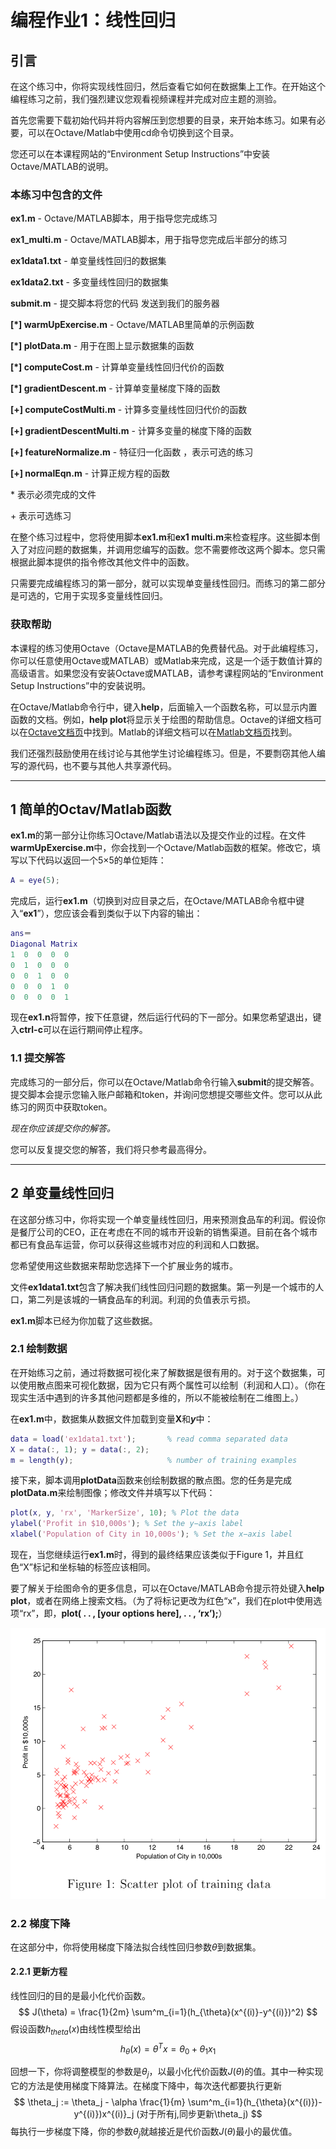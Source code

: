 # 编程作业1：线性回归

## 引言

在这个练习中，你将实现线性回归，然后查看它如何在数据集上工作。在开始这个编程练习之前，我们强烈建议您观看视频课程并完成对应主题的测验。

首先您需要下载初始代码并将内容解压到您想要的目录，来开始本练习。如果有必要，可以在Octave/Matlab中使用cd命令切换到这个目录。

您还可以在本课程网站的“Environment Setup Instructions”中安装Octave/MATLAB的说明。

### 本练习中包含的文件

**ex1.m** - Octave/MATLAB脚本，用于指导您完成练习

**ex1_multi.m** - Octave/MATLAB脚本，用于指导您完成后半部分的练习

**ex1data1.txt** - 单变量线性回归的数据集

**ex1data2.txt** - 多变量线性回归的数据集

**submit.m** - 提交脚本将您的代码 发送到我们的服务器

**[\*] warmUpExercise.m** - Octave/MATLAB里简单的示例函数

**[\*] plotData.m** - 用于在图上显示数据集的函数

**[\*] computeCost.m** - 计算单变量线性回归代价的函数

**[\*] gradientDescent.m** - 计算单变量梯度下降的函数

**[\+] computeCostMulti.m** - 计算多变量线性回归代价的函数

**[\+] gradientDescentMulti.m** - 计算多变量的梯度下降的函数

**[\+] featureNormalize.m** - 特征归一化函数 ，表示可选的练习

**[\+] normalEqn.m** - 计算正规方程的函数

\* 表示必须完成的文件

\+ 表示可选练习



在整个练习过程中，您将使用脚本**ex1.m**和**ex1 multi.m**来检查程序。这些脚本倒入了对应问题的数据集，并调用您编写的函数。您不需要修改这两个脚本。您只需根据此脚本提供的指令修改其他文件中的函数。

只需要完成编程练习的第一部分，就可以实现单变量线性回归。而练习的第二部分是可选的，它用于实现多变量线性回归。

### 获取帮助

本课程的练习使用Octave（Octave是MATLAB的免费替代品。对于此编程练习，你可以任意使用Octave或MATLAB）或Matlab来完成，这是一个适于数值计算的高级语言。如果您没有安装Octave或MATLAB，请参考课程网站的“Environment Setup Instructions”中的安装说明。

在Octave/Matlab命令行中，键入**help**，后面输入一个函数名称，可以显示内置函数的文档。例如，**help plot**将显示关于绘图的帮助信息。Octave的详细文档可以在[Octave文档页](http://www.gnu.org/software/octave/doc/interpreter/)中找到。Matlab的详细文档可以在[Matlab文档页](http://www.mathworks.com/help/matlab/?refresh=true)找到。

我们还强烈鼓励使用在线讨论与其他学生讨论编程练习。但是，不要剽窃其他人编写的源代码，也不要与其他人共享源代码。

---

## 1 简单的Octav/Matlab函数

**ex1.m**的第一部分让你练习Octave/Matlab语法以及提交作业的过程。在文件**warmUpExercise.m**中，你会找到一个Octave/Matlab函数的框架。修改它，填写以下代码以返回一个5×5的单位矩阵：

```matlab
A = eye(5);
```

完成后，运行**ex1.m**（切换到对应目录之后，在Octave/MATLAB命令框中键入“**ex1**”），您应该会看到类似于以下内容的输出：

```matlab
ans＝
Diagonal Matrix
1  0  0  0  0
0  1  0  0  0
0  0  1  0  0
0  0  0  1  0
0  0  0  0  1
```

现在**ex1.n**将暂停，按下任意键，然后运行代码的下一部分。如果您希望退出，键入**ctrl-c**可以在运行期间停止程序。

### 1.1 提交解答

完成练习的一部分后，你可以在Octave/Matlab命令行输入**submit**的提交解答。提交脚本会提示您输入账户邮箱和token，并询问您想提交哪些文件。您可以从此练习的网页中获取token。

*现在你应该提交你的解答。*

您可以反复提交您的解答，我们将只参考最高得分。

---

## 2 单变量线性回归
在这部分练习中，你将实现一个单变量线性回归，用来预测食品车的利润。假设你是餐厅公司的CEO，正在考虑在不同的城市开设新的销售渠道。目前在各个城市都已有食品车运营，你可以获得这些城市对应的利润和人口数据。

您希望使用这些数据来帮助您选择下一个扩展业务的城市。

文件**ex1data1.txt**包含了解决我们线性回归问题的数据集。第一列是一个城市的人口，第二列是该城的一辆食品车的利润。利润的负值表示亏损。

**ex1.m**脚本已经为你加载了这些数据。

### 2.1 绘制数据
在开始练习之前，通过将数据可视化来了解数据是很有用的。对于这个数据集，可以使用散点图来可视化数据，因为它只有两个属性可以绘制（利润和人口）。（你在现实生活中遇到的许多其他问题都是多维的，所以不能被绘制在二维图上。）

在**ex1.m**中，数据集从数据文件加载到变量**X**和***y***中：

```matlab
data = load('ex1data1.txt');       % read comma separated data
X = data(:, 1); y = data(:, 2);
m = length(y);                     % number of training examples
```

接下来，脚本调用**plotData**函数来创绘制数据的散点图。您的任务是完成**plotData.m**来绘制图像；修改文件并填写以下代码：

```matlab
plot(x, y, 'rx', 'MarkerSize', 10); % Plot the data
ylabel('Profit in $10,000s'); % Set the y−axis label
xlabel('Population of City in 10,000s'); % Set the x−axis label
```

现在，当您继续运行**ex1.m**时，得到的最终结果应该类似于Figure 1，并且红色“X”标记和坐标轴的标签应该相同。

要了解关于绘图命令的更多信息，可以在Octave/MATLAB命令提示符处键入**help plot**，或者在网络上搜索文档。（为了将标记更改为红色“x”，我们在plot中使用选项“rx”，即，**plot( . . , [your options here], . . , ‘rx’);**）

![](image/figure1.png)

### 2.2 梯度下降
在这部分中，你将使用梯度下降法拟合线性回归参数$\theta$到数据集。
#### 2.2.1 更新方程
线性回归的目的是最小化代价函数。
$$
J(\theta) = \frac{1}{2m} \sum^m_{i=1}(h_{\theta}(x^{(i)}-y^{(i)})^2)
$$
假设函数$h_{theta}(x)$由线性模型给出
$$
h_{\theta}(x) = \theta^T x = \theta_0 + \theta_1 x_1
$$


回想一下，你将调整模型的参数是$\theta_j$，以最小化代价函数$J(\theta)$的值。其中一种实现它的方法是使用梯度下降算法。在梯度下降中，每次迭代都要执行更新
$$
\theta_j := \theta_j - \alpha \frac{1}{m} \sum^m_{i=1}(h_{\theta}(x^{(i)})-y^{(i)})x^{(i)}_j
(对于所有j,同步更新\theta_j)
$$
每执行一步梯度下降，你的参数$\theta_j$就越接近是代价函数$J(\theta)$最小的最优值。




